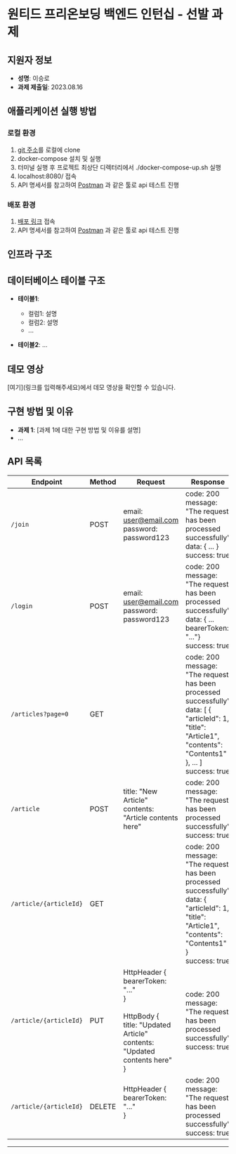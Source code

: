 # 원티드 프리온보딩 백엔드 인턴십 - 선발 과제

## 지원자 정보

- **성명**: 이승로
- **과제 제출일**: 2023.08.16

## 애플리케이션 실행 방법

### 로컬 환경

1. [git 주소](https://github.com/lvalentine6/wanted-pre-onboarding-backend.git)를 로컬에 clone
2. docker-compose 설치 및 실행
3. 터미널 실행 후 프로젝트 최상단 디렉터리에서 ./docker-compose-up.sh 실행
4. localhost:8080/ 접속
5. API 명세서를 참고하여 [Postman](https://www.postman.com/) 과 같은 툴로 api 테스트 진행

### 배포 환경

1. [배포 링크](http://43.202.12.122:8080) 접속
2. API 명세서를 참고하여 [Postman](https://www.postman.com/) 과 같은 툴로 api 테스트 진행

## 인프라 구조

## 데이터베이스 테이블 구조

- **테이블1**:
    - 컬럼1: 설명
    - 컬럼2: 설명
    - ...

- **테이블2**:
  ...

## 데모 영상

[여기](링크를 입력해주세요)에서 데모 영상을 확인할 수 있습니다.

## 구현 방법 및 이유

- **과제 1**: [과제 1에 대한 구현 방법 및 이유를 설명]
- ...

## API 목록

| Endpoint               | Method | Request                                                                                                                          | Response                                                                                                                                                                |
|------------------------|--------|----------------------------------------------------------------------------------------------------------------------------------|-------------------------------------------------------------------------------------------------------------------------------------------------------------------------|
| `/join`                | POST   | email: user@email.com<br>password: password123                                                                                   | code: 200<br>message: "The request has been processed successfully"<br>data: { ... }<br>success: true                                                                   |
| `/login`               | POST   | email: user@email.com<br>password: password123                                                                                   | code: 200<br>message: "The request has been processed successfully"<br>data: { ... <br>bearerToken: "..."}<br>success: true                                             |
| `/articles?page=0`     | GET    |                                                                                                                                  | code: 200<br>message: "The request has been processed successfully"<br>data: [ { "articleId": 1, "title": "Article1", "contents": "Contents1" }, ... ]<br>success: true |
| `/article`             | POST   | title: "New Article"<br>contents: "Article contents here"                                                                        | code: 200<br>message: "The request has been processed successfully"<br>success: true                                                                                    |
| `/article/{articleId}` | GET    |                                                                                                                                  | code: 200<br>message: "The request has been processed successfully"<br>data: { "articleId": 1, "title": "Article1", "contents": "Contents1" }<br>success: true          |
| `/article/{articleId}` | PUT    | HttpHeader {<br>bearerToken: "..."<br>}<br><br>HttpBody { <br>title: "Updated Article"<br>contents: "Updated contents here"<br>} | code: 200<br>message: "The request has been processed successfully"<br>success: true                                                                                    |
| `/article/{articleId}` | DELETE | HttpHeader {<br>bearerToken: "..."<br>}<br><br>                                                                                  | code: 200<br>message: "The request has been processed successfully"<br>success: true                                                                                    |

---
